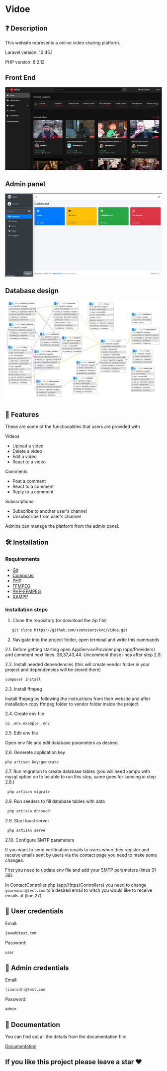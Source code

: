 # Vidoe
## ❓ Description
This website represents a online video sharing platform.

Laravel version: 10.45.1

PHP version: 8.2.12

## Front End

![Front end](homepage.png)

## Admin panel

![Admin panel](panel.png)

## Database design

![Database design](database.png)

## 🌟 Features
These are some of the functionalities that users are provided with

Videos

* Upload a video
* Delete a video
* Edit a video
* React to a video

Comments

* Post a comment
* React to a comment
* Reply to a comment

Subscriptions

* Subscribe to another user's channel
* Unsubscribe from user's channel



Admins can manage the platform from the admin panel.

## 🛠️ Installation

### Requirements

- [Git](https://git-scm.com/)
- [Composer](https://getcomposer.org/)
- [PHP](https://www.php.net/)
- [FFMPEG](https://ffmpeg.org/)
- [PHP-FFMPEG](https://github.com/PHP-FFMpeg/PHP-FFMpeg)
- [XAMPP](https://www.apachefriends.org/)

### Installation steps

1. Clone the repository (or download the zip file)
```bash
   git clone https://github.com/svetozarzvkvc/Vidoe.git
```
2. Navigate into the project folder, open terminal and write this commands

2.1. Before getting starting open AppServiceProvider.php (app/Providers) and comment next lines: 36,37,43,44.
Uncomment those lines after step 2.9.

2.2. Install needed dependencies (this will create vendor folder in your project and dependencies will be stored there)
```bash
composer install
```
2.3. Install ffmpeg<br/>

Install ffmpeg by following the instructions from their website and after installation copy ffmpeg folder to vendor folder inside the project.

2.4. Create env file
```bash
cp .env.example .env
```

2.5. Edit env file<br/>

Open env file and edit database parameters as desired.

2.6. Generete application key
```bash
php artisan key:generate
 ```

2.7. Run migration to create database tables (you will need xampp with mysql option on to be able to run this step, same goes for seeding in step 2.8.)
```bash
 php artisan migrate
```
2.8. Run seeders to fill database tables with data
```bash
 php artisan db:seed
```

2.9. Start local server
```bash
 php artisan serve
```

2.10. Configure SMTP parameters

If you want to send verification emails to users when they register and receive emails sent by users via the contact page you need to make some changes.

First you need to update env file and add your SMTP parameters (lines 31-38).

In ContactController.php (app/Https/Controllers) you need to change `youremail@test.com` to a desired email to witch you would like to receive emails at (line 27).

## 🔐 User credentials
Email: 
```bash 
jawed@test.com
```
Password: 
```bash
user
```
## 🔐 Admin credentials
Email: 
```bash 
liamrodri@test.com
```
Password: 
```bash
admin
```
## 📄 Documentation
You can find out all the details from the documentation file:

<a href="https://github.com/svetozarzvkvc/Vidoe/blob/main/public/assets/docs/documentation-en.pdf">Documentation</a>

## If you like this project please leave a star ❤

